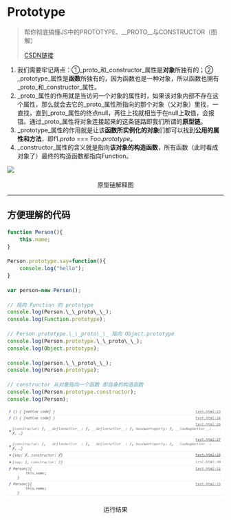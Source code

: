 # Prototype

> 帮你彻底搞懂JS中的PROTOTYPE、\_\_PROTO\_\_与CONSTRUCTOR（图解）
> 
> [CSDN链接](https://blog.csdn.net/cc18868876837/article/details/81211729)

1.  我们需要牢记两点：①_proto_和_constructor_属性是**对象**所独有的；② _prototype_属性是**函数**所独有的，因为函数也是一种对象，所以函数也拥有_proto_和_constructor_属性。
2.  _proto_属性的作用就是当访问一个对象的属性时，如果该对象内部不存在这个属性，那么就会去它的_proto_属性所指向的那个对象（父对象）里找，一直找，直到_proto_属性的终点null，再往上找就相当于在null上取值，会报错。通过_proto_属性将对象连接起来的这条链路即我们所谓的**原型链**。
3.  _prototype_属性的作用就是让该**函数所实例化的对象**们都可以找到**公用的属性和方法**，即f1._proto_ === Foo._prototype_。
4.  _constructor_属性的含义就是指向**该对象的构造函数**，所有函数（此时看成对象了）最终的构造函数都指向Function。

![](https://img-blog.csdnimg.cn/20190311194017886.png?x-oss-process=image/watermark,type_ZmFuZ3poZW5naGVpdGk,shadow_10,text_aHR0cHM6Ly9ibG9nLmNzZG4ubmV0L2NjMTg4Njg4NzY4Mzc=,size_16,color_FFFFFF,t_70#pic_center)

<center>原型链解释图</center>

* * *

## 方便理解的代码

```javascript
function Person(){
	this.name;
}

Person.prototype.say=function(){
	console.log("hello");
}

var person=new Person();

// 指向 Function 的 prototype
console.log(Person.\_\_proto\_\_);
console.log(Function.prototype);

// Person.prototype.\_\_proto\_\_ 指向 Object.prototype
console.log(Person.prototype.\_\_proto\_\_);  
console.log(Object.prototype);

console.log(person.\_\_proto\_\_);
console.log(Person.prototype);

// constructor 从对象指向一个函数 即自身的构造函数
console.log(Person.prototype.constructor);  
console.log(Person);
```

![](./img/prototype.png)

<center>运行结果</center>